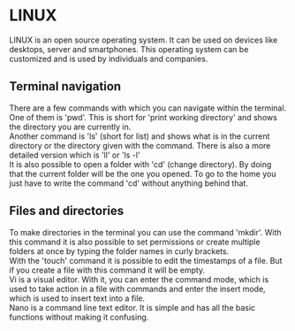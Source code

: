# LINUX
LINUX is an open source operating system. It can be used on devices like desktops, server and smartphones. This operating system can be customized and is used by individuals and companies.
## Terminal navigation
There are a few commands with which you can navigate within the terminal. One of them is 'pwd'. This is short for 'print working directory' and shows the directory you are currently in.\
Another command is 'ls' (short for list) and shows what is in the current directory or the directory given with the command. There is also a more detailed version which is 'll' or 'ls -l'\
It is also possible to open a folder with 'cd' (change directory). By doing that the current folder will be the one you opened. To go to the home you just have to write the command 'cd' without anything behind that.
## Files and directories
To make directories in the terminal you can use the command 'mkdir'. With this command it is also possible to set permissions or create multiple folders at once by typing the folder names in curly brackets.\
With the 'touch' command it is possible to edit the timestamps of a file. But if you create a file with this command it will be empty.\
Vi is a visual editor. With it, you can enter the command mode, which is used to take action in a file with commands and enter the insert mode, which is used to insert text into a file.\
Nano is a command line text editor. It is simple and has all the basic functions without making it confusing.